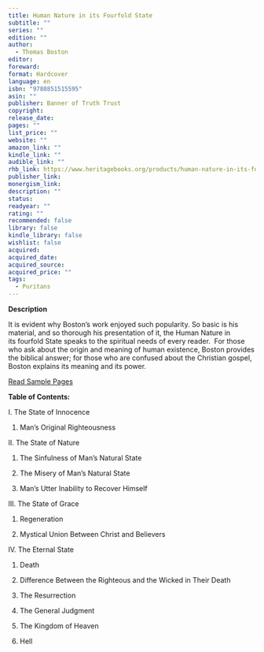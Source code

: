 ```yaml
---
title: Human Nature in its Fourfold State
subtitle: ""
series: ""
edition: ""
author:
  - Thomas Boston
editor: 
foreward: 
format: Hardcover
language: en
isbn: "9780851515595"
asin: ""
publisher: Banner of Truth Trust
copyright: 
release_date: 
pages: ""
list_price: ""
website: ""
amazon_link: ""
kindle_link: ""
audible_link: ""
rhb_link: https://www.heritagebooks.org/products/human-nature-in-its-fourfold-state-boston.html
publisher_link: 
monergism_link: 
description: ""
status: 
readyear: ""
rating: ""
recommended: false
library: false
kindle_library: false
wishlist: false
acquired: 
acquired_date: 
acquired_source: 
acquired_price: ""
tags:
  - Puritans
---
```

**Description**

It is evident why Boston’s work enjoyed such popularity. So basic is his material, and so thorough his presentation of it, the Human Nature in its fourfold State speaks to the spiritual needs of every reader.  For those who ask about the origin and meaning of human existence, Boston provides the biblical answer; for those who are confused about the Christian gospel, Boston explains its meaning and its power.

[Read Sample Pages](https://banneroftruth.org/media/flippingbook/HumanNature/)

**Table of Contents:** 

I. The State of Innocence

1. Man’s Original Righteousness

II. The State of Nature

1. The Sinfulness of Man’s Natural State

2. The Misery of Man’s Natural State

3. Man’s Utter Inability to Recover Himself

III. The State of Grace

1. Regeneration

2. Mystical Union Between Christ and Believers

IV. The Eternal State

1. Death

2. Difference Between the Righteous and the Wicked in Their Death

3. The Resurrection

4. The General Judgment

5. The Kingdom of Heaven

6. Hell